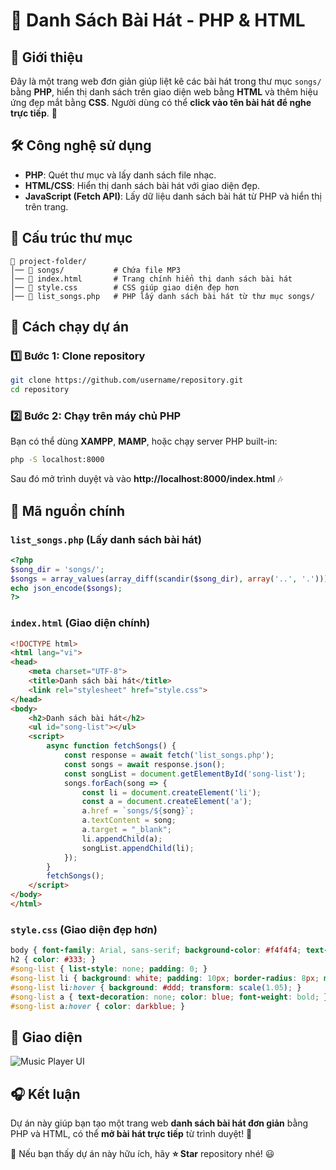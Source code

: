 # 🎵 Danh Sách Bài Hát - PHP & HTML

## 📌 Giới thiệu
Đây là một trang web đơn giản giúp liệt kê các bài hát trong thư mục `songs/` bằng **PHP**, hiển thị danh sách trên giao diện web bằng **HTML** và thêm hiệu ứng đẹp mắt bằng **CSS**. Người dùng có thể **click vào tên bài hát để nghe trực tiếp**. 🚀

## 🛠️ Công nghệ sử dụng
- **PHP**: Quét thư mục và lấy danh sách file nhạc.
- **HTML/CSS**: Hiển thị danh sách bài hát với giao diện đẹp.
- **JavaScript (Fetch API)**: Lấy dữ liệu danh sách bài hát từ PHP và hiển thị trên trang.

## 📂 Cấu trúc thư mục
```
📁 project-folder/
│── 📁 songs/           # Chứa file MP3
│── 📄 index.html       # Trang chính hiển thị danh sách bài hát
│── 📄 style.css        # CSS giúp giao diện đẹp hơn
│── 📄 list_songs.php   # PHP lấy danh sách bài hát từ thư mục songs/
```

## 🚀 Cách chạy dự án
### 1️⃣ Bước 1: Clone repository
```bash
git clone https://github.com/username/repository.git
cd repository
```

### 2️⃣ Bước 2: Chạy trên máy chủ PHP
Bạn có thể dùng **XAMPP**, **MAMP**, hoặc chạy server PHP built-in:
```bash
php -S localhost:8000
```
Sau đó mở trình duyệt và vào **http://localhost:8000/index.html** 🎶

## 📜 Mã nguồn chính
### `list_songs.php` (Lấy danh sách bài hát)
```php
<?php
$song_dir = 'songs/';
$songs = array_values(array_diff(scandir($song_dir), array('..', '.')));
echo json_encode($songs);
?>
```

### `index.html` (Giao diện chính)
```html
<!DOCTYPE html>
<html lang="vi">
<head>
    <meta charset="UTF-8">
    <title>Danh sách bài hát</title>
    <link rel="stylesheet" href="style.css">
</head>
<body>
    <h2>Danh sách bài hát</h2>
    <ul id="song-list"></ul>
    <script>
        async function fetchSongs() {
            const response = await fetch('list_songs.php');
            const songs = await response.json();
            const songList = document.getElementById('song-list');
            songs.forEach(song => {
                const li = document.createElement('li');
                const a = document.createElement('a');
                a.href = `songs/${song}`;
                a.textContent = song;
                a.target = "_blank";
                li.appendChild(a);
                songList.appendChild(li);
            });
        }
        fetchSongs();
    </script>
</body>
</html>
```

### `style.css` (Giao diện đẹp hơn)
```css
body { font-family: Arial, sans-serif; background-color: #f4f4f4; text-align: center; }
h2 { color: #333; }
#song-list { list-style: none; padding: 0; }
#song-list li { background: white; padding: 10px; border-radius: 8px; margin: 5px; transition: 0.3s; }
#song-list li:hover { background: #ddd; transform: scale(1.05); }
#song-list a { text-decoration: none; color: blue; font-weight: bold; }
#song-list a:hover { color: darkblue; }
```
## 🎨 Giao diện  
![Music Player UI](https://img.upanh.tv/2025/02/23/imaged9256d35b9b833f5.png)

## 🎧 Kết luận
Dự án này giúp bạn tạo một trang web **danh sách bài hát đơn giản** bằng PHP và HTML, có thể **mở bài hát trực tiếp** từ trình duyệt! 🚀

📌 Nếu bạn thấy dự án này hữu ích, hãy **⭐ Star** repository nhé! 😃
